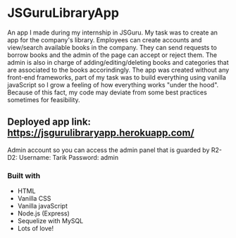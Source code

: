# JSGuruLibraryApp

An app I made during my internship in JSGuru. My task was to create an app for the company's library. Employees can create accounts and view/search available books in the company. They can send requests to borrow books and the admin of the page can accept or reject them. The admin is also in charge of adding/editing/deleting books and categories that are associated to the books accorindingly. 
The app was created without any front-end frameworks, part of my task was to build everything using vanilla javaScript so I grow a feeling of how everything works "under the hood". Because of this fact, my code may deviate from some best practices sometimes for feasibility.

## Deployed app link: https://jsgurulibraryapp.herokuapp.com/ 
Admin account so you can access the admin panel that is guarded by R2-D2:
Username: Tarik
Password: admin

### Built with
* HTML
* Vanilla CSS
* Vanilla javaScript
* Node.js (Express)
* Sequelize with MySQL
* Lots of love!
